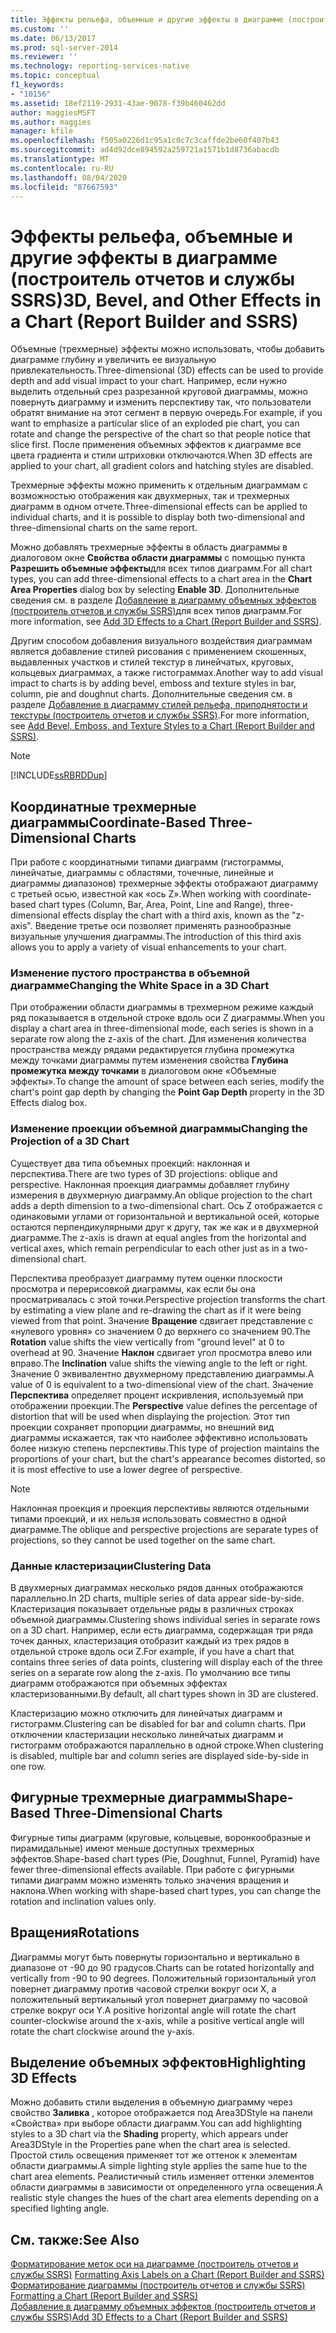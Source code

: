 ```yaml
---
title: Эффекты рельефа, объемные и другие эффекты в диаграмме (построитель отчетов и службы SSRS) | Документы Майкрософт
ms.custom: ''
ms.date: 06/13/2017
ms.prod: sql-server-2014
ms.reviewer: ''
ms.technology: reporting-services-native
ms.topic: conceptual
f1_keywords:
- "10156"
ms.assetid: 18ef2119-2931-43ae-9078-f39b460462dd
author: maggiesMSFT
ms.author: maggies
manager: kfile
ms.openlocfilehash: f505a0226d1c95a1c0c7c3caffde2be60f407b43
ms.sourcegitcommit: ad4d92dce894592a259721a1571b1d8736abacdb
ms.translationtype: MT
ms.contentlocale: ru-RU
ms.lasthandoff: 08/04/2020
ms.locfileid: "87667593"
---
```

# <a name="3d-bevel-and-other-effects-in-a-chart-report-builder-and-ssrs"></a><span data-ttu-id="b3353-102">Эффекты рельефа, объемные и другие эффекты в диаграмме (построитель отчетов и службы SSRS)</span><span class="sxs-lookup"><span data-stu-id="b3353-102">3D, Bevel, and Other Effects in a Chart (Report Builder and SSRS)</span></span>
  <span data-ttu-id="b3353-103">Объемные (трехмерные) эффекты можно использовать, чтобы добавить диаграмме глубину и увеличить ее визуальную привлекательность.</span><span class="sxs-lookup"><span data-stu-id="b3353-103">Three-dimensional (3D) effects can be used to provide depth and add visual impact to your chart.</span></span> <span data-ttu-id="b3353-104">Например, если нужно выделить отдельный срез разрезанной круговой диаграммы, можно повернуть диаграмму и изменить перспективу так, что пользователи обратят внимание на этот сегмент в первую очередь.</span><span class="sxs-lookup"><span data-stu-id="b3353-104">For example, if you want to emphasize a particular slice of an exploded pie chart, you can rotate and change the perspective of the chart so that people notice that slice first.</span></span> <span data-ttu-id="b3353-105">После применения объемных эффектов к диаграмме все цвета градиента и стили штриховки отключаются.</span><span class="sxs-lookup"><span data-stu-id="b3353-105">When 3D effects are applied to your chart, all gradient colors and hatching styles are disabled.</span></span>  
  
 <span data-ttu-id="b3353-106">Трехмерные эффекты можно применить к отдельным диаграммам с возможностью отображения как двухмерных, так и трехмерных диаграмм в одном отчете.</span><span class="sxs-lookup"><span data-stu-id="b3353-106">Three-dimensional effects can be applied to individual charts, and it is possible to display both two-dimensional and three-dimensional charts on the same report.</span></span>  
  
 <span data-ttu-id="b3353-107">Можно добавлять трехмерные эффекты в область диаграммы в диалоговом окне **Свойства области диаграммы** с помощью пункта **Разрешить объемные эффекты**для всех типов диаграмм.</span><span class="sxs-lookup"><span data-stu-id="b3353-107">For all chart types, you can add three-dimensional effects to a chart area in the **Chart Area Properties** dialog box by selecting **Enable 3D**.</span></span> <span data-ttu-id="b3353-108">Дополнительные сведения см. в разделе [Добавление в диаграмму объемных эффектов (построитель отчетов и службы SSRS)](chart-effects-add-3d-effects-report-builder.md)для всех типов диаграмм.</span><span class="sxs-lookup"><span data-stu-id="b3353-108">For more information, see [Add 3D Effects to a Chart &#40;Report Builder and SSRS&#41;](chart-effects-add-3d-effects-report-builder.md).</span></span>  
  
 <span data-ttu-id="b3353-109">Другим способом добавления визуального воздействия диаграммам является добавление стилей рисования с применением скошенных, выдавленных участков и стилей текстур в линейчатых, круговых, кольцевых диаграммах, а также гистограммах.</span><span class="sxs-lookup"><span data-stu-id="b3353-109">Another way to add visual impact to charts is by adding bevel, emboss and texture styles in bar, column, pie and doughnut charts.</span></span> <span data-ttu-id="b3353-110">Дополнительные сведения см. в разделе [Добавление в диаграмму стилей рельефа, приподнятости и текстуры (построитель отчетов и службы SSRS)](chart-effects-add-bevel-emboss-or-texture-report-builder.md).</span><span class="sxs-lookup"><span data-stu-id="b3353-110">For more information, see [Add Bevel, Emboss, and Texture Styles to a Chart &#40;Report Builder and SSRS&#41;](chart-effects-add-bevel-emboss-or-texture-report-builder.md).</span></span>  
  
> [!NOTE]  
>  [!INCLUDE[ssRBRDDup](../../includes/ssrbrddup-md.md)]  
  
## <a name="coordinate-based-three-dimensional-charts"></a><span data-ttu-id="b3353-111">Координатные трехмерные диаграммы</span><span class="sxs-lookup"><span data-stu-id="b3353-111">Coordinate-Based Three-Dimensional Charts</span></span>  
 <span data-ttu-id="b3353-112">При работе с координатными типами диаграмм (гистограммы, линейчатые, диаграммы с областями, точечные, линейные и диаграммы диапазонов) трехмерные эффекты отображают диаграмму с третьей осью, известной как «ось Z».</span><span class="sxs-lookup"><span data-stu-id="b3353-112">When working with coordinate-based chart types (Column, Bar, Area, Point, Line and Range), three-dimensional effects display the chart with a third axis, known as the "z-axis".</span></span> <span data-ttu-id="b3353-113">Введение третье оси позволяет применять разнообразные визуальные улучшения диаграммы.</span><span class="sxs-lookup"><span data-stu-id="b3353-113">The introduction of this third axis allows you to apply a variety of visual enhancements to your chart.</span></span>  
  
### <a name="changing-the-white-space-in-a-3d-chart"></a><span data-ttu-id="b3353-114">Изменение пустого пространства в объемной диаграмме</span><span class="sxs-lookup"><span data-stu-id="b3353-114">Changing the White Space in a 3D Chart</span></span>  
 <span data-ttu-id="b3353-115">При отображении области диаграммы в трехмерном режиме каждый ряд показывается в отдельной строке вдоль оси Z диаграммы.</span><span class="sxs-lookup"><span data-stu-id="b3353-115">When you display a chart area in three-dimensional mode, each series is shown in a separate row along the z-axis of the chart.</span></span> <span data-ttu-id="b3353-116">Для изменения количества пространства между рядами редактируется глубина промежутка между точками диаграммы путем изменения свойства **Глубина промежутка между точками** в диалоговом окне «Объемные эффекты».</span><span class="sxs-lookup"><span data-stu-id="b3353-116">To change the amount of space between each series, modify the chart's point gap depth by changing the **Point Gap Depth** property in the 3D Effects dialog box.</span></span>  
  
### <a name="changing-the-projection-of-a-3d-chart"></a><span data-ttu-id="b3353-117">Изменение проекции объемной диаграммы</span><span class="sxs-lookup"><span data-stu-id="b3353-117">Changing the Projection of a 3D Chart</span></span>  
 <span data-ttu-id="b3353-118">Существует два типа объемных проекций: наклонная и перспектива.</span><span class="sxs-lookup"><span data-stu-id="b3353-118">There are two types of 3D projections: oblique and perspective.</span></span> <span data-ttu-id="b3353-119">Наклонная проекция диаграммы добавляет глубину измерения в двухмерную диаграмму.</span><span class="sxs-lookup"><span data-stu-id="b3353-119">An oblique projection to the chart adds a depth dimension to a two-dimensional chart.</span></span> <span data-ttu-id="b3353-120">Ось Z отображается с одинаковыми углами от горизонтальной и вертикальной осей, которые остаются перпендикулярными друг к другу, так же как и в двухмерной диаграмме.</span><span class="sxs-lookup"><span data-stu-id="b3353-120">The z-axis is drawn at equal angles from the horizontal and vertical axes, which remain perpendicular to each other just as in a two-dimensional chart.</span></span>  
  
 <span data-ttu-id="b3353-121">Перспектива преобразует диаграмму путем оценки плоскости просмотра и перерисовкой диаграммы, как если бы она просматривалась с этой точки.</span><span class="sxs-lookup"><span data-stu-id="b3353-121">Perspective projection transforms the chart by estimating a view plane and re-drawing the chart as if it were being viewed from that point.</span></span> <span data-ttu-id="b3353-122">Значение **Вращение** сдвигает представление с «нулевого уровня» со значением 0 до верхнего со значением 90.</span><span class="sxs-lookup"><span data-stu-id="b3353-122">The **Rotation** value shifts the view vertically from "ground level" at 0 to overhead at 90.</span></span> <span data-ttu-id="b3353-123">Значение **Наклон** сдвигает угол просмотра влево или вправо.</span><span class="sxs-lookup"><span data-stu-id="b3353-123">The **Inclination** value shifts the viewing angle to the left or right.</span></span> <span data-ttu-id="b3353-124">Значение 0 эквивалентно двухмерному представлению диаграммы.</span><span class="sxs-lookup"><span data-stu-id="b3353-124">A value of 0 is equivalent to a two-dimensional view of the chart.</span></span> <span data-ttu-id="b3353-125">Значение **Перспектива** определяет процент искривления, используемый при отображении проекции.</span><span class="sxs-lookup"><span data-stu-id="b3353-125">The **Perspective** value defines the percentage of distortion that will be used when displaying the projection.</span></span> <span data-ttu-id="b3353-126">Этот тип проекции сохраняет пропорции диаграммы, но внешний вид диаграммы искажается, так что наиболее эффективно использовать более низкую степень перспективы.</span><span class="sxs-lookup"><span data-stu-id="b3353-126">This type of projection maintains the proportions of your chart, but the chart's appearance becomes distorted, so it is most effective to use a lower degree of perspective.</span></span>  
  
> [!NOTE]  
>  <span data-ttu-id="b3353-127">Наклонная проекция и проекция перспективы являются отдельными типами проекций, и их нельзя использовать совместно в одной диаграмме.</span><span class="sxs-lookup"><span data-stu-id="b3353-127">The oblique and perspective projections are separate types of projections, so they cannot be used together on the same chart.</span></span>  
  
### <a name="clustering-data"></a><span data-ttu-id="b3353-128">Данные кластеризации</span><span class="sxs-lookup"><span data-stu-id="b3353-128">Clustering Data</span></span>  
 <span data-ttu-id="b3353-129">В двухмерных диаграммах несколько рядов данных отображаются параллельно.</span><span class="sxs-lookup"><span data-stu-id="b3353-129">In 2D charts, multiple series of data appear side-by-side.</span></span> <span data-ttu-id="b3353-130">Кластеризация показывает отдельные ряды в различных строках объемной диаграммы.</span><span class="sxs-lookup"><span data-stu-id="b3353-130">Clustering shows individual series in separate rows on a 3D chart.</span></span> <span data-ttu-id="b3353-131">Например, если есть диаграмма, содержащая три ряда точек данных, кластеризация отобразит каждый из трех рядов в отдельной строке вдоль оси Z.</span><span class="sxs-lookup"><span data-stu-id="b3353-131">For example, if you have a chart that contains three series of data points, clustering will display each of the three series on a separate row along the z-axis.</span></span> <span data-ttu-id="b3353-132">По умолчанию все типы диаграмм отображаются при объемных эффектах кластеризованными.</span><span class="sxs-lookup"><span data-stu-id="b3353-132">By default, all chart types shown in 3D are clustered.</span></span>  
  
 <span data-ttu-id="b3353-133">Кластеризацию можно отключить для линейчатых диаграмм и гистограмм.</span><span class="sxs-lookup"><span data-stu-id="b3353-133">Clustering can be disabled for bar and column charts.</span></span> <span data-ttu-id="b3353-134">При отключении кластеризации несколько линейчатых диаграмм и гистограмм отображаются параллельно в одной строке.</span><span class="sxs-lookup"><span data-stu-id="b3353-134">When clustering is disabled, multiple bar and column series are displayed side-by-side in one row.</span></span>  
  
## <a name="shape-based-three-dimensional-charts"></a><span data-ttu-id="b3353-135">Фигурные трехмерные диаграммы</span><span class="sxs-lookup"><span data-stu-id="b3353-135">Shape-Based Three-Dimensional Charts</span></span>  
 <span data-ttu-id="b3353-136">Фигурные типы диаграмм (круговые, кольцевые, воронкообразные и пирамидальные) имеют меньше доступных трехмерных эффектов.</span><span class="sxs-lookup"><span data-stu-id="b3353-136">Shape-based chart types (Pie, Doughnut, Funnel, Pyramid) have fewer three-dimensional effects available.</span></span> <span data-ttu-id="b3353-137">При работе с фигурными типами диаграмм можно изменять только значения вращения и наклона.</span><span class="sxs-lookup"><span data-stu-id="b3353-137">When working with shape-based chart types, you can change the rotation and inclination values only.</span></span>  
  
## <a name="rotations"></a><span data-ttu-id="b3353-138">Вращения</span><span class="sxs-lookup"><span data-stu-id="b3353-138">Rotations</span></span>  
 <span data-ttu-id="b3353-139">Диаграммы могут быть повернуты горизонтально и вертикально в диапазоне от -90 до 90 градусов.</span><span class="sxs-lookup"><span data-stu-id="b3353-139">Charts can be rotated horizontally and vertically from -90 to 90 degrees.</span></span> <span data-ttu-id="b3353-140">Положительный горизонтальный угол повернет диаграмму против часовой стрелки вокруг оси X, а положительный вертикальный угол повернет диаграмму по часовой стрелке вокруг оси Y.</span><span class="sxs-lookup"><span data-stu-id="b3353-140">A positive horizontal angle will rotate the chart counter-clockwise around the x-axis, while a positive vertical angle will rotate the chart clockwise around the y-axis.</span></span>  
  
## <a name="highlighting-3d-effects"></a><span data-ttu-id="b3353-141">Выделение объемных эффектов</span><span class="sxs-lookup"><span data-stu-id="b3353-141">Highlighting 3D Effects</span></span>  
 <span data-ttu-id="b3353-142">Можно добавить стили выделения в объемную диаграмму через свойство **Заливка** , которое отображается под Area3DStyle на панели «Свойства» при выборе области диаграмм.</span><span class="sxs-lookup"><span data-stu-id="b3353-142">You can add highlighting styles to a 3D chart via the **Shading** property, which appears under Area3DStyle in the Properties pane when the chart area is selected.</span></span> <span data-ttu-id="b3353-143">Простой стиль освещения применяет тот же оттенок к элементам области диаграммы.</span><span class="sxs-lookup"><span data-stu-id="b3353-143">A simple lighting style applies the same hue to the chart area elements.</span></span> <span data-ttu-id="b3353-144">Реалистичный стиль изменяет оттенки элементов области диаграммы в зависимости от определенного угла освещения.</span><span class="sxs-lookup"><span data-stu-id="b3353-144">A realistic style changes the hues of the chart area elements depending on a specified lighting angle.</span></span>  
  
## <a name="see-also"></a><span data-ttu-id="b3353-145">См. также:</span><span class="sxs-lookup"><span data-stu-id="b3353-145">See Also</span></span>  
 <span data-ttu-id="b3353-146">[Форматирование меток оси на диаграмме (построитель отчетов и службы SSRS)](formatting-axis-labels-on-a-chart-report-builder-and-ssrs.md) </span><span class="sxs-lookup"><span data-stu-id="b3353-146">[Formatting Axis Labels on a Chart &#40;Report Builder and SSRS&#41;](formatting-axis-labels-on-a-chart-report-builder-and-ssrs.md) </span></span>  
 <span data-ttu-id="b3353-147">[Форматирование диаграммы (построитель отчетов и службы SSRS)](formatting-a-chart-report-builder-and-ssrs.md) </span><span class="sxs-lookup"><span data-stu-id="b3353-147">[Formatting a Chart &#40;Report Builder and SSRS&#41;](formatting-a-chart-report-builder-and-ssrs.md) </span></span>  
 [<span data-ttu-id="b3353-148">Добавление в диаграмму объемных эффектов (построитель отчетов и службы SSRS)</span><span class="sxs-lookup"><span data-stu-id="b3353-148">Add 3D Effects to a Chart &#40;Report Builder and SSRS&#41;</span></span>](chart-effects-add-3d-effects-report-builder.md)  
  
  
